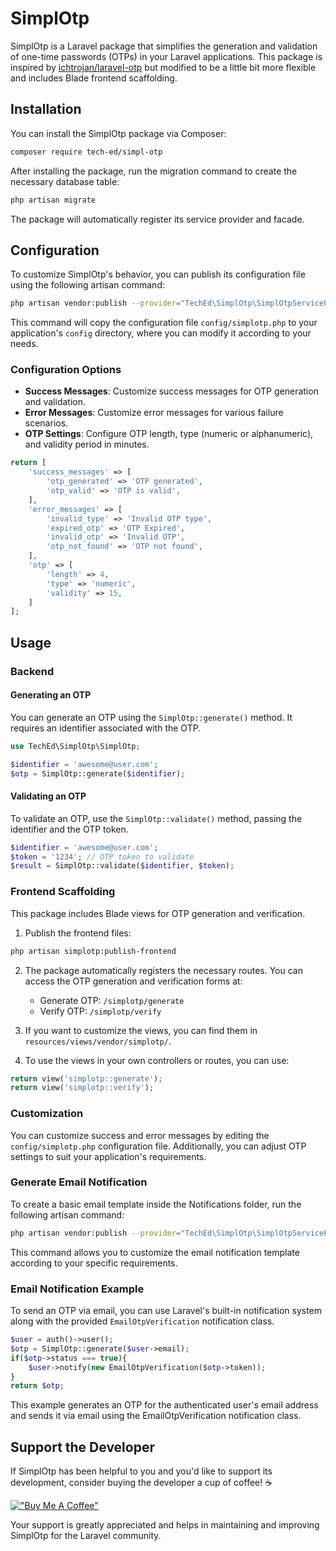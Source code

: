 # SimplOtp

SimplOtp is a Laravel package that simplifies the generation and validation of one-time passwords (OTPs) in your Laravel applications. This package is inspired by [ichtrojan/laravel-otp](https://github.com/ichtrojan/laravel-otp) but modified to be a little bit more flexible and includes Blade frontend scaffolding.

## Installation

You can install the SimplOtp package via Composer:

```bash
composer require tech-ed/simpl-otp
```

After installing the package, run the migration command to create the necessary database table:

```bash
php artisan migrate
```

The package will automatically register its service provider and facade.

## Configuration

To customize SimplOtp's behavior, you can publish its configuration file using the following artisan command:

```bash
php artisan vendor:publish --provider="TechEd\SimplOtp\SimplOtpServiceProvider" --tag="config"
```

This command will copy the configuration file `config/simplotp.php` to your application's `config` directory, where you can modify it according to your needs.

### Configuration Options

- **Success Messages**: Customize success messages for OTP generation and validation.
- **Error Messages**: Customize error messages for various failure scenarios.
- **OTP Settings**: Configure OTP length, type (numeric or alphanumeric), and validity period in minutes.

```php
return [
    'success_messages' => [
        'otp_generated' => 'OTP generated',
        'otp_valid' => 'OTP is valid',
    ],
    'error_messages' => [
        'invalid_type' => 'Invalid OTP type',
        'expired_otp' => 'OTP Expired',
        'invalid_otp' => 'Invalid OTP',
        'otp_not_found' => 'OTP not found',
    ],
    'otp' => [
        'length' => 4,
        'type' => 'numeric',
        'validity' => 15,
    ]
];
```

## Usage

### Backend

#### Generating an OTP

You can generate an OTP using the `SimplOtp::generate()` method. It requires an identifier associated with the OTP.

```php
use TechEd\SimplOtp\SimplOtp;

$identifier = 'awesome@user.com';
$otp = SimplOtp::generate($identifier);
```

#### Validating an OTP

To validate an OTP, use the `SimplOtp::validate()` method, passing the identifier and the OTP token.

```php
$identifier = 'awesome@user.com';
$token = '1234'; // OTP token to validate
$result = SimplOtp::validate($identifier, $token);
```

### Frontend Scaffolding

This package includes Blade views for OTP generation and verification.

1. Publish the frontend files:

```bash
php artisan simplotp:publish-frontend
```

2. The package automatically registers the necessary routes. You can access the OTP generation and verification forms at:

   - Generate OTP: `/simplotp/generate`
   - Verify OTP: `/simplotp/verify`

3. If you want to customize the views, you can find them in `resources/views/vendor/simplotp/`.

4. To use the views in your own controllers or routes, you can use:

```php
return view('simplotp::generate');
return view('simplotp::verify');
```

### Customization

You can customize success and error messages by editing the `config/simplotp.php` configuration file. Additionally, you can adjust OTP settings to suit your application's requirements.

### Generate Email Notification

To create a basic email template inside the Notifications folder, run the following artisan command:

```bash
php artisan vendor:publish --provider="TechEd\SimplOtp\SimplOtpServiceProvider" --tag="email"
```

This command allows you to customize the email notification template according to your specific requirements.

### Email Notification Example

To send an OTP via email, you can use Laravel's built-in notification system along with the provided `EmailOtpVerification` notification class.

```php
$user = auth()->user();
$otp = SimplOtp::generate($user->email);
if($otp->status === true){
    $user->notify(new EmailOtpVerification($otp->token));
}
return $otp;
```

This example generates an OTP for the authenticated user's email address and sends it via email using the EmailOtpVerification notification class.

## Support the Developer

If SimplOtp has been helpful to you and you'd like to support its development, consider buying the developer a cup of coffee! ☕

[!["Buy Me A Coffee"](https://www.buymeacoffee.com/assets/img/custom_images/orange_img.png)](https://buymeacoffee.com/edmonbelchev)

Your support is greatly appreciated and helps in maintaining and improving SimplOtp for the Laravel community.